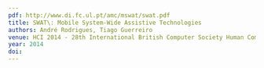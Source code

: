 ```yaml
---
pdf: http://www.di.fc.ul.pt/amc/mswat/swat.pdf
title: SWAT\: Mobile System-Wide Assistive Technologies
authors: André Rodrigues, Tiago Guerreiro
venue: HCI 2014 - 28th International British Computer Society Human Computer Interaction Conference, SouthPort, UK, September, 2014
year: 2014
doi: 
---
```

